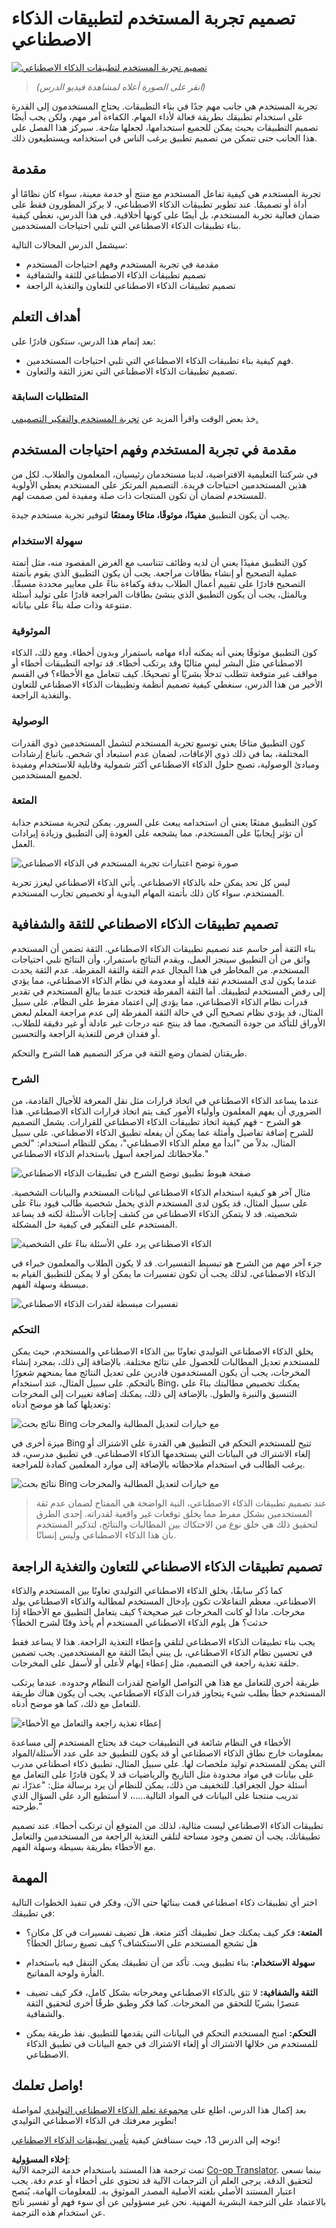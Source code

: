 <!--
CO_OP_TRANSLATOR_METADATA:
{
  "original_hash": "ec385b41ee50579025d50cc03bfb3a25",
  "translation_date": "2025-07-09T14:49:30+00:00",
  "source_file": "12-designing-ux-for-ai-applications/README.md",
  "language_code": "ar"
}
-->
# تصميم تجربة المستخدم لتطبيقات الذكاء الاصطناعي

[![تصميم تجربة المستخدم لتطبيقات الذكاء الاصطناعي](../../../translated_images/12-lesson-banner.c53c3c7c802e8f563953ce388f6a987ca493472c724d924b060be470951c53c8.ar.png)](https://aka.ms/gen-ai-lesson12-gh?WT.mc_id=academic-105485-koreyst)

> _(انقر على الصورة أعلاه لمشاهدة فيديو الدرس)_

تجربة المستخدم هي جانب مهم جدًا في بناء التطبيقات. يحتاج المستخدمون إلى القدرة على استخدام تطبيقك بطريقة فعالة لأداء المهام. الكفاءة أمر مهم، ولكن يجب أيضًا تصميم التطبيقات بحيث يمكن للجميع استخدامها، لجعلها _متاحة_. سيركز هذا الفصل على هذا الجانب حتى تتمكن من تصميم تطبيق يرغب الناس في استخدامه ويستطيعون ذلك.

## مقدمة

تجربة المستخدم هي كيفية تفاعل المستخدم مع منتج أو خدمة معينة، سواء كان نظامًا أو أداة أو تصميمًا. عند تطوير تطبيقات الذكاء الاصطناعي، لا يركز المطورون فقط على ضمان فعالية تجربة المستخدم، بل أيضًا على كونها أخلاقية. في هذا الدرس، نغطي كيفية بناء تطبيقات الذكاء الاصطناعي التي تلبي احتياجات المستخدمين.

سيشمل الدرس المجالات التالية:

- مقدمة في تجربة المستخدم وفهم احتياجات المستخدم
- تصميم تطبيقات الذكاء الاصطناعي للثقة والشفافية
- تصميم تطبيقات الذكاء الاصطناعي للتعاون والتغذية الراجعة

## أهداف التعلم

بعد إتمام هذا الدرس، ستكون قادرًا على:

- فهم كيفية بناء تطبيقات الذكاء الاصطناعي التي تلبي احتياجات المستخدمين.
- تصميم تطبيقات الذكاء الاصطناعي التي تعزز الثقة والتعاون.

### المتطلبات السابقة

خذ بعض الوقت واقرأ المزيد عن [تجربة المستخدم والتفكير التصميمي.](https://learn.microsoft.com/training/modules/ux-design?WT.mc_id=academic-105485-koreyst)

## مقدمة في تجربة المستخدم وفهم احتياجات المستخدم

في شركتنا التعليمية الافتراضية، لدينا مستخدمان رئيسيان، المعلمون والطلاب. لكل من هذين المستخدمين احتياجات فريدة. التصميم المرتكز على المستخدم يعطي الأولوية للمستخدم لضمان أن تكون المنتجات ذات صلة ومفيدة لمن صممت لهم.

يجب أن يكون التطبيق **مفيدًا، موثوقًا، متاحًا وممتعًا** لتوفير تجربة مستخدم جيدة.

### سهولة الاستخدام

كون التطبيق مفيدًا يعني أن لديه وظائف تتناسب مع الغرض المقصود منه، مثل أتمتة عملية التصحيح أو إنشاء بطاقات مراجعة. يجب أن يكون التطبيق الذي يقوم بأتمتة التصحيح قادرًا على تقييم أعمال الطلاب بدقة وكفاءة بناءً على معايير محددة مسبقًا. وبالمثل، يجب أن يكون التطبيق الذي ينشئ بطاقات المراجعة قادرًا على توليد أسئلة متنوعة وذات صلة بناءً على بياناته.

### الموثوقية

كون التطبيق موثوقًا يعني أنه يمكنه أداء مهامه باستمرار وبدون أخطاء. ومع ذلك، الذكاء الاصطناعي مثل البشر ليس مثاليًا وقد يرتكب أخطاء. قد تواجه التطبيقات أخطاء أو مواقف غير متوقعة تتطلب تدخلًا بشريًا أو تصحيحًا. كيف تتعامل مع الأخطاء؟ في القسم الأخير من هذا الدرس، سنغطي كيفية تصميم أنظمة وتطبيقات الذكاء الاصطناعي للتعاون والتغذية الراجعة.

### الوصولية

كون التطبيق متاحًا يعني توسيع تجربة المستخدم لتشمل المستخدمين ذوي القدرات المختلفة، بما في ذلك ذوي الإعاقات، لضمان عدم استبعاد أي شخص. باتباع إرشادات ومبادئ الوصولية، تصبح حلول الذكاء الاصطناعي أكثر شمولية وقابلية للاستخدام ومفيدة لجميع المستخدمين.

### المتعة

كون التطبيق ممتعًا يعني أن استخدامه يبعث على السرور. يمكن لتجربة مستخدم جذابة أن تؤثر إيجابيًا على المستخدم، مما يشجعه على العودة إلى التطبيق وزيادة إيرادات العمل.

![صورة توضح اعتبارات تجربة المستخدم في الذكاء الاصطناعي](../../../translated_images/uxinai.d5b4ed690f5cefff0c53ffcc01b480cdc1828402e1fdbc980490013a3c50935a.ar.png)

ليس كل تحد يمكن حله بالذكاء الاصطناعي. يأتي الذكاء الاصطناعي ليعزز تجربة المستخدم، سواء كان ذلك بأتمتة المهام اليدوية أو تخصيص تجارب المستخدم.

## تصميم تطبيقات الذكاء الاصطناعي للثقة والشفافية

بناء الثقة أمر حاسم عند تصميم تطبيقات الذكاء الاصطناعي. الثقة تضمن أن المستخدم واثق من أن التطبيق سينجز العمل، ويقدم النتائج باستمرار، وأن النتائج تلبي احتياجات المستخدم. من المخاطر في هذا المجال عدم الثقة والثقة المفرطة. عدم الثقة يحدث عندما يكون لدى المستخدم ثقة قليلة أو معدومة في نظام الذكاء الاصطناعي، مما يؤدي إلى رفض المستخدم لتطبيقك. أما الثقة المفرطة فتحدث عندما يبالغ المستخدم في تقدير قدرات نظام الذكاء الاصطناعي، مما يؤدي إلى اعتماد مفرط على النظام. على سبيل المثال، قد يؤدي نظام تصحيح آلي في حالة الثقة المفرطة إلى عدم مراجعة المعلم لبعض الأوراق للتأكد من جودة التصحيح، مما قد ينتج عنه درجات غير عادلة أو غير دقيقة للطلاب، أو فقدان فرص للتغذية الراجعة والتحسين.

طريقتان لضمان وضع الثقة في مركز التصميم هما الشرح والتحكم.

### الشرح

عندما يساعد الذكاء الاصطناعي في اتخاذ قرارات مثل نقل المعرفة للأجيال القادمة، من الضروري أن يفهم المعلمون وأولياء الأمور كيف يتم اتخاذ قرارات الذكاء الاصطناعي. هذا هو الشرح - فهم كيفية اتخاذ تطبيقات الذكاء الاصطناعي للقرارات. يشمل التصميم للشرح إضافة تفاصيل وأمثلة عما يمكن أن يفعله تطبيق الذكاء الاصطناعي. على سبيل المثال، بدلاً من "ابدأ مع معلم الذكاء الاصطناعي"، يمكن للنظام استخدام: "لخص ملاحظاتك لمراجعة أسهل باستخدام الذكاء الاصطناعي."

![صفحة هبوط تطبيق توضح الشرح في تطبيقات الذكاء الاصطناعي](../../../translated_images/explanability-in-ai.134426a96b498fbfdc80c75ae0090aedc0fc97424ae0734fccf7fb00a59a20d9.ar.png)

مثال آخر هو كيفية استخدام الذكاء الاصطناعي لبيانات المستخدم والبيانات الشخصية. على سبيل المثال، قد يكون لدى المستخدم الذي يحمل شخصية طالب قيود بناءً على شخصيته. قد لا يتمكن الذكاء الاصطناعي من كشف إجابات الأسئلة لكنه قد يساعد المستخدم على التفكير في كيفية حل المشكلة.

![الذكاء الاصطناعي يرد على الأسئلة بناءً على الشخصية](../../../translated_images/solving-questions.b7dea1604de0cbd2e9c5fa00b1a68a0ed77178a035b94b9213196b9d125d0be8.ar.png)

جزء آخر مهم من الشرح هو تبسيط التفسيرات. قد لا يكون الطلاب والمعلمون خبراء في الذكاء الاصطناعي، لذلك يجب أن تكون تفسيرات ما يمكن أو لا يمكن للتطبيق القيام به مبسطة وسهلة الفهم.

![تفسيرات مبسطة لقدرات الذكاء الاصطناعي](../../../translated_images/simplified-explanations.4679508a406c3621fa22bad4673e717fbff02f8b8d58afcab8cb6f1aa893a82f.ar.png)

### التحكم

يخلق الذكاء الاصطناعي التوليدي تعاونًا بين الذكاء الاصطناعي والمستخدم، حيث يمكن للمستخدم تعديل المطالبات للحصول على نتائج مختلفة. بالإضافة إلى ذلك، بمجرد إنشاء المخرجات، يجب أن يكون المستخدمون قادرين على تعديل النتائج مما يمنحهم شعورًا بالتحكم. على سبيل المثال، عند استخدام Bing، يمكنك تخصيص مطالبتك بناءً على التنسيق والنبرة والطول. بالإضافة إلى ذلك، يمكنك إضافة تغييرات إلى المخرجات وتعديلها كما هو موضح أدناه:

![نتائج بحث Bing مع خيارات لتعديل المطالبة والمخرجات](../../../translated_images/bing1.293ae8527dbe2789b675c8591c9fb3cb1aa2ada75c2877f9aa9edc059f7a8b1c.ar.png)

ميزة أخرى في Bing تتيح للمستخدم التحكم في التطبيق هي القدرة على الاشتراك أو إلغاء الاشتراك في البيانات التي يستخدمها الذكاء الاصطناعي. في تطبيق مدرسي، قد يرغب الطالب في استخدام ملاحظاته بالإضافة إلى موارد المعلمين كمادة للمراجعة.

![نتائج بحث Bing مع خيارات لتعديل المطالبة والمخرجات](../../../translated_images/bing2.309f4845528a88c28c1c9739fb61d91fd993dc35ebe6fc92c66791fb04fceb4d.ar.png)

> عند تصميم تطبيقات الذكاء الاصطناعي، النية الواضحة هي المفتاح لضمان عدم ثقة المستخدمين بشكل مفرط مما يخلق توقعات غير واقعية لقدراته. إحدى الطرق لتحقيق ذلك هي خلق نوع من الاحتكاك بين المطالبات والنتائج، لتذكير المستخدم بأن هذا الذكاء الاصطناعي وليس إنسانًا.

## تصميم تطبيقات الذكاء الاصطناعي للتعاون والتغذية الراجعة

كما ذُكر سابقًا، يخلق الذكاء الاصطناعي التوليدي تعاونًا بين المستخدم والذكاء الاصطناعي. معظم التفاعلات تكون بإدخال المستخدم لمطالبة والذكاء الاصطناعي يولد مخرجات. ماذا لو كانت المخرجات غير صحيحة؟ كيف يتعامل التطبيق مع الأخطاء إذا حدثت؟ هل يلوم الذكاء الاصطناعي المستخدم أم يأخذ وقتًا لشرح الخطأ؟

يجب بناء تطبيقات الذكاء الاصطناعي لتلقي وإعطاء التغذية الراجعة. هذا لا يساعد فقط في تحسين نظام الذكاء الاصطناعي، بل يبني أيضًا الثقة مع المستخدمين. يجب تضمين حلقة تغذية راجعة في التصميم، مثل إعطاء إبهام لأعلى أو لأسفل على المخرجات.

طريقة أخرى للتعامل مع هذا هي التواصل الواضح لقدرات النظام وحدوده. عندما يرتكب المستخدم خطأ بطلب شيء يتجاوز قدرات الذكاء الاصطناعي، يجب أن يكون هناك طريقة للتعامل مع ذلك، كما هو موضح أدناه.

![إعطاء تغذية راجعة والتعامل مع الأخطاء](../../../translated_images/feedback-loops.7955c134429a94663443ad74d59044f8dc4ce354577f5b79b4bd2533f2cafc6f.ar.png)

الأخطاء في النظام شائعة في التطبيقات حيث قد يحتاج المستخدم إلى مساعدة بمعلومات خارج نطاق الذكاء الاصطناعي أو قد يكون للتطبيق حد على عدد الأسئلة/المواد التي يمكن للمستخدم توليد ملخصات لها. على سبيل المثال، تطبيق ذكاء اصطناعي مدرب على بيانات في مواد محدودة مثل التاريخ والرياضيات قد لا يكون قادرًا على التعامل مع أسئلة حول الجغرافيا. للتخفيف من ذلك، يمكن للنظام أن يرد برسالة مثل: "عذرًا، تم تدريب منتجنا على البيانات في المواد التالية.....، لا أستطيع الرد على السؤال الذي طرحته."

تطبيقات الذكاء الاصطناعي ليست مثالية، لذلك من المتوقع أن ترتكب أخطاء. عند تصميم تطبيقاتك، يجب أن تضمن وجود مساحة لتلقي التغذية الراجعة من المستخدمين والتعامل مع الأخطاء بطريقة بسيطة وسهلة الفهم.

## المهمة

اختر أي تطبيقات ذكاء اصطناعي قمت ببنائها حتى الآن، وفكر في تنفيذ الخطوات التالية في تطبيقك:

- **المتعة:** فكر كيف يمكنك جعل تطبيقك أكثر متعة. هل تضيف تفسيرات في كل مكان؟ هل تشجع المستخدم على الاستكشاف؟ كيف تصيغ رسائل الخطأ؟

- **سهولة الاستخدام:** بناء تطبيق ويب. تأكد من أن تطبيقك يمكن التنقل فيه باستخدام الفأرة ولوحة المفاتيح.

- **الثقة والشفافية:** لا تثق بالذكاء الاصطناعي ومخرجاته بشكل كامل، فكر كيف تضيف عنصرًا بشريًا للتحقق من المخرجات. كما فكر وطبق طرقًا أخرى لتحقيق الثقة والشفافية.

- **التحكم:** امنح المستخدم التحكم في البيانات التي يقدمها للتطبيق. نفذ طريقة يمكن للمستخدم من خلالها الاشتراك أو إلغاء الاشتراك في جمع البيانات في تطبيق الذكاء الاصطناعي.

## واصل تعلمك!

بعد إكمال هذا الدرس، اطلع على [مجموعة تعلم الذكاء الاصطناعي التوليدي](https://aka.ms/genai-collection?WT.mc_id=academic-105485-koreyst) لمواصلة تطوير معرفتك في الذكاء الاصطناعي التوليدي!

توجه إلى الدرس 13، حيث سنناقش كيفية [تأمين تطبيقات الذكاء الاصطناعي](../13-securing-ai-applications/README.md?WT.mc_id=academic-105485-koreyst)!

**إخلاء المسؤولية**:  
تمت ترجمة هذا المستند باستخدام خدمة الترجمة الآلية [Co-op Translator](https://github.com/Azure/co-op-translator). بينما نسعى لتحقيق الدقة، يرجى العلم أن الترجمات الآلية قد تحتوي على أخطاء أو عدم دقة. يجب اعتبار المستند الأصلي بلغته الأصلية المصدر الموثوق به. للمعلومات الهامة، يُنصح بالاعتماد على الترجمة البشرية المهنية. نحن غير مسؤولين عن أي سوء فهم أو تفسير ناتج عن استخدام هذه الترجمة.